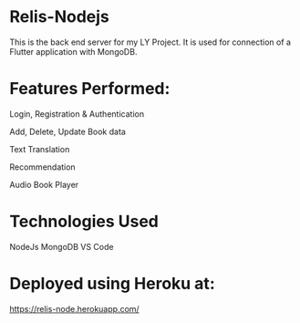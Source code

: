 # Relis-Nodejs

This is the back end server for my LY Project. It is used for connection of a Flutter application with MongoDB.

# Features Performed:

Login, Registration & Authentication

Add, Delete, Update Book data

Text Translation

Recommendation

Audio Book Player

# Technologies Used

NodeJs
MongoDB
VS Code

# Deployed using Heroku at:
https://relis-node.herokuapp.com/
